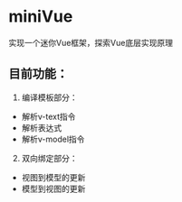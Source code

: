 # miniVue

实现一个迷你Vue框架，探索Vue底层实现原理

## 目前功能：

1. 编译模板部分：

-    解析v-text指令
-    解析表达式
-    解析v-model指令

2. 双向绑定部分：
-    视图到模型的更新
-    模型到视图的更新